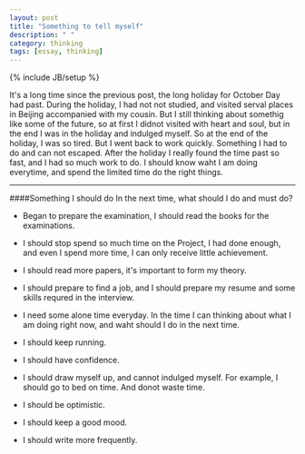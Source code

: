```yaml
---
layout: post
title: "Something to tell myself"
description: " "
category: thinking
tags: [essay, thinking]
---
```

{% include JB/setup %}

It's a long time since the previous post, the long holiday for October Day had past. During the holiday, I had not not studied, and visited serval places in Beijing accompanied with my cousin. But I still thinking about somethig like some of the future, so at first I didnot visited with heart and soul, but in the end I was in the holiday and indulged myself. So at the end of the holiday, I was so tired. But I went back to work quickly. Something I had to do and can not escaped. After the holiday I really found the time past so fast, and I had so much work to do. I should know waht I am doing everytime, and spend the limited time do the right things.

---

####Something I should do
In the next time, what should I do and must do?

- Began to prepare the examination, I should read the books for the examinations.

- I should stop spend so much time on the Project, I had done enough, and even I spend more time, I can only receive little achievement.

- I should read more papers, it's important to form my theory.

- I should prepare to find a job, and I should prepare my resume and some skills requred in the interview.

- I need some alone time everyday. In the time I can thinking about what I am doing right now, and waht should I do in the next time.

- I should keep running.

- I should have confidence.

- I should draw myself up, and cannot indulged myself. For example, I should go to bed on time. And donot waste time.

- I should be optimistic.

- I should keep a good mood.

- I should write more frequently.